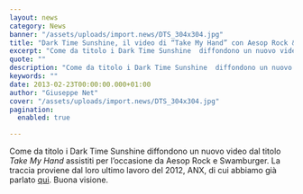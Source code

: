 ```yaml
---
layout: news
category: News
banner: "/assets/uploads/import.news/DTS_304x304.jpg"
title: "Dark Time Sunshine, il video di “Take My Hand” con Aesop Rock & Swamburger"
excerpt: "Come da titolo i Dark Time Sunshine  diffondono un nuovo video dal titolo Take My Hand assistiti per l’occasione da Aesop Rock e Swamburger. La traccia proviene dal loro ultimo lavoro del 2012, ANX, di cui abbiamo già parlato qui. Buona visione"
quote: ""
description: "Come da titolo i Dark Time Sunshine  diffondono un nuovo video dal titolo Take My Hand assistiti per l’occasione da Aesop Rock e Swamburger. La traccia proviene dal loro ultimo lavoro del 2012, ANX, di cui abbiamo già parlato qui. Buona visione"
keywords: ""
date: 2013-02-23T00:00:00.000+01:00
author: "Giuseppe Net"
cover: "/assets/uploads/import.news/DTS_304x304.jpg"
pagination:
  enabled: true

---
```


Come da titolo i Dark Time Sunshine diffondono un nuovo video dal titolo _Take My Hand_ assistiti per l’occasione da Aesop Rock e Swamburger. La traccia proviene dal loro ultimo lavoro del 2012, ANX, di cui abbiamo già parlato [qui](https://hotmc.com/dark-time-sunshine-lp-in-streaming/). Buona visione.